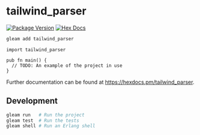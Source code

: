 # tailwind_parser

[![Package Version](https://img.shields.io/hexpm/v/tailwind_parser)](https://hex.pm/packages/tailwind_parser)
[![Hex Docs](https://img.shields.io/badge/hex-docs-ffaff3)](https://hexdocs.pm/tailwind_parser/)

```sh
gleam add tailwind_parser
```
```gleam
import tailwind_parser

pub fn main() {
  // TODO: An example of the project in use
}
```

Further documentation can be found at <https://hexdocs.pm/tailwind_parser>.

## Development

```sh
gleam run   # Run the project
gleam test  # Run the tests
gleam shell # Run an Erlang shell
```
